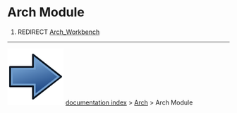 # Arch Module
1.  REDIRECT [Arch_Workbench](Arch_Workbench.md)



---
![](images/Button_right.svg) [documentation index](../README.md) > [Arch](Arch_Workbench.md) > Arch Module
